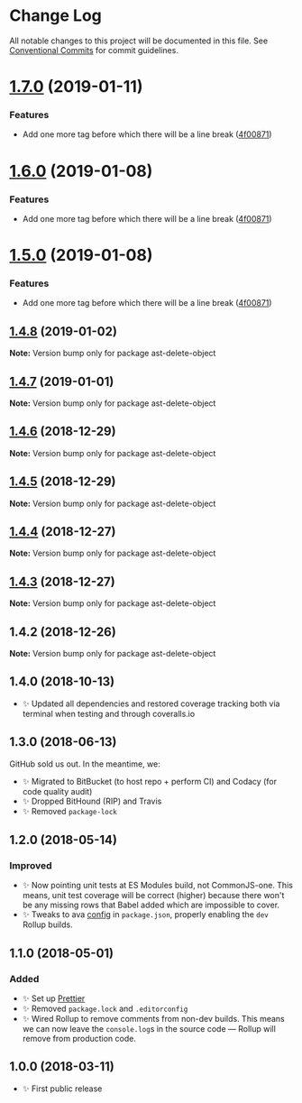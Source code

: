 # Change Log

All notable changes to this project will be documented in this file.
See [Conventional Commits](https://conventionalcommits.org) for commit guidelines.

# [1.7.0](https://bitbucket.org/codsen/codsen/src/master/packages/ast-delete-object/compare/ast-delete-object@1.4.8...ast-delete-object@1.7.0) (2019-01-11)

### Features

- Add one more tag before which there will be a line break ([4f00871](https://bitbucket.org/codsen/codsen/src/master/packages/ast-delete-object/commits/4f00871))

# [1.6.0](https://bitbucket.org/codsen/codsen/src/master/packages/ast-delete-object/compare/ast-delete-object@1.4.8...ast-delete-object@1.6.0) (2019-01-08)

### Features

- Add one more tag before which there will be a line break ([4f00871](https://bitbucket.org/codsen/codsen/src/master/packages/ast-delete-object/commits/4f00871))

# [1.5.0](https://bitbucket.org/codsen/codsen/src/master/packages/ast-delete-object/compare/ast-delete-object@1.4.8...ast-delete-object@1.5.0) (2019-01-08)

### Features

- Add one more tag before which there will be a line break ([4f00871](https://bitbucket.org/codsen/codsen/src/master/packages/ast-delete-object/commits/4f00871))

## [1.4.8](https://bitbucket.org/codsen/codsen/src/master/packages/ast-delete-object/compare/ast-delete-object@1.4.7...ast-delete-object@1.4.8) (2019-01-02)

**Note:** Version bump only for package ast-delete-object

## [1.4.7](https://bitbucket.org/codsen/codsen/src/master/packages/ast-delete-object/compare/ast-delete-object@1.4.6...ast-delete-object@1.4.7) (2019-01-01)

**Note:** Version bump only for package ast-delete-object

## [1.4.6](https://bitbucket.org/codsen/codsen/src/master/packages/ast-delete-object/compare/ast-delete-object@1.4.5...ast-delete-object@1.4.6) (2018-12-29)

**Note:** Version bump only for package ast-delete-object

## [1.4.5](https://bitbucket.org/codsen/codsen/src/master/packages/ast-delete-object/compare/ast-delete-object@1.4.4...ast-delete-object@1.4.5) (2018-12-29)

**Note:** Version bump only for package ast-delete-object

## [1.4.4](https://bitbucket.org/codsen/codsen/src/master/packages/ast-delete-object/compare/ast-delete-object@1.4.3...ast-delete-object@1.4.4) (2018-12-27)

**Note:** Version bump only for package ast-delete-object

## [1.4.3](https://bitbucket.org/codsen/codsen/src/master/packages/ast-delete-object/compare/ast-delete-object@1.4.2...ast-delete-object@1.4.3) (2018-12-27)

**Note:** Version bump only for package ast-delete-object

## 1.4.2 (2018-12-26)

**Note:** Version bump only for package ast-delete-object

## 1.4.0 (2018-10-13)

- ✨ Updated all dependencies and restored coverage tracking both via terminal when testing and through coveralls.io

## 1.3.0 (2018-06-13)

GitHub sold us out. In the meantime, we:

- ✨ Migrated to BitBucket (to host repo + perform CI) and Codacy (for code quality audit)
- ✨ Dropped BitHound (RIP) and Travis
- ✨ Removed `package-lock`

## 1.2.0 (2018-05-14)

### Improved

- ✨ Now pointing unit tests at ES Modules build, not CommonJS-one. This means, unit test coverage will be correct (higher) because there won't be any missing rows that Babel added which are impossible to cover.
- ✨ Tweaks to ava [config](https://github.com/avajs/ava/blob/master/docs/recipes/es-modules.md) in `package.json`, properly enabling the `dev` Rollup builds.

## 1.1.0 (2018-05-01)

### Added

- ✨ Set up [Prettier](https://prettier.io)
- ✨ Removed `package.lock` and `.editorconfig`
- ✨ Wired Rollup to remove comments from non-dev builds. This means we can now leave the `console.log`s in the source code — Rollup will remove from production code.

## 1.0.0 (2018-03-11)

- ✨ First public release

